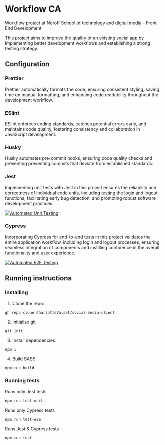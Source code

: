 # Workflow CA

Workflow project at Noroff School of technology and digital media - Front End Development

This project aims to improve the quality of an existing social app by implementing better development workflows and establishing a strong testing strategy.

## Configuration

### Prettier

Prettier automatically formats the code, ensuring consistent styling, saving time on manual formatting, and enhancing code readability throughout the development workflow.

### ESlint

ESlint enforces coding standards, catches potential errors early, and maintains code quality, fostering consistency and collaboration in JavaScript development.

### Husky

Husky automates pre-commit hooks, ensuring code quality checks and preventing preventing commits that deviate from established standards.

### Jest

Implementing unit tests with Jest in this project ensures the reliability and correctness of individual code units, including testing the login and logout functions, facilitating early bug detection, and promoting robust software development practices.

[![Automated Unit Testing](https://github.com/CharlotteValset/social-media-client/actions/workflows/unit-test.yml/badge.svg?branch=workflow)](https://github.com/CharlotteValset/social-media-client/actions/workflows/unit-test.yml)

### Cypress

Incorporating Cypress for end-to-end tests in this project validates the entire application workflow, including login and logout processes, ensuring seamless integration of components and instilling confidence in the overall functionality and user experience.

[![Automated E2E Testing](https://github.com/CharlotteValset/social-media-client/actions/workflows/e2e-test.yml/badge.svg?branch=workflow)](https://github.com/CharlotteValset/social-media-client/actions/workflows/e2e-test.yml)

## Running instructions

### Installing

1. Clone the repo:

```bash
gh repo clone CharlotteValset/social-media-client
```

2. Initialize git

```
git init
```

3. Install dependencies

```
npm i
```

4. Build SASS

```
npm run build
```

### Running tests

Runs only Jest tests

```bash
npm run test-unit
```

Runs only Cypress tests

```bash
npm run test-e2e
```

Runs Jest & Cypress tests

```bash
npm run test
```

